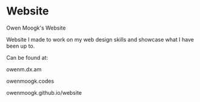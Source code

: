 # Website
Owen Moogk's Website


Website I made to work on my web design skills and showcase what I have been up to.


Can be found at:

owenm.dx.am

owenmoogk.codes

owenmoogk.github.io/website
